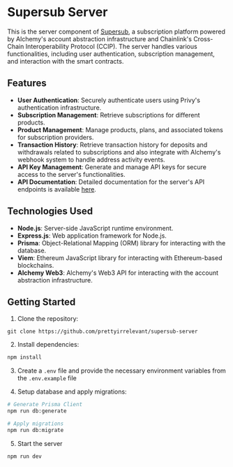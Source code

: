 # Supersub Server

This is the server component of [Supersub](https://github.com/prettyirrelevant/supersub), a subscription platform powered by Alchemy's account abstraction infrastructure and Chainlink's Cross-Chain Interoperability Protocol (CCIP). The server handles various functionalities, including user authentication, subscription management, and interaction with the smart contracts.

## Features

- **User Authentication**: Securely authenticate users using Privy's authentication infrastructure.
- **Subscription Management**: Retrieve subscriptions for different products.
- **Product Management**: Manage products, plans, and associated tokens for subscription providers.
- **Transaction History**: Retrieve transaction history for deposits and withdrawals related to subscriptions and also integrate with Alchemy's webhook system to handle address activity events.
- **API Key Management**: Generate and manage API keys for secure access to the server's functionalities.
- **API Documentation**: Detailed documentation for the server's API endpoints is available [here](https://supersubv1.apidocumentation.com/).

## Technologies Used

- **Node.js**: Server-side JavaScript runtime environment.
- **Express.js**: Web application framework for Node.js.
- **Prisma**: Object-Relational Mapping (ORM) library for interacting with the database.
- **Viem**: Ethereum JavaScript library for interacting with Ethereum-based blockchains.
- **Alchemy Web3**: Alchemy's Web3 API for interacting with the account abstraction infrastructure.

## Getting Started

1. Clone the repository:
```
git clone https://github.com/prettyirrelevant/supersub-server
```

2. Install dependencies:
```bash
npm install
```

3. Create a `.env` file and provide the necessary environment variables from the `.env.example` file

4. Setup database and apply migrations:
```bash
# Generate Prisma Client
npm run db:generate

# Apply migrations
npm run db:migrate
```

5. Start the server
```bash
npm run dev
```


